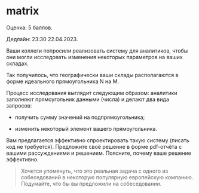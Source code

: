 # matrix

Оценка: 5 баллов.

Дедлайн: 23:30 22.04.2023.

Ваши коллеги попросили реализовать систему для аналитиков, 
чтобы они могли исследовать изменения некоторых параметров на ваших складах.

Так получилось, что географически ваши склады располагаются в форме идеального
прямоугольника N на M.

Процесс исследования выглядит следующим образом:
аналитики заполняют прямоугольник данными (числа) и делают два вида запросов:

- получить сумму значений на подпрямоугольника;

- изменить некоторый элемент вашего прямоугольника.

Вам предлагается эффективно спроектировать такую систему (писать код не требуется).
Предложите своё решение в форме pdf-отчёта с вашими рассуждениями и решением. 
Поясните, почему ваше решение эффективно. 

> Хочется упомянуть, что это реальная задача с одного из собеседований в некоторую
> популярную европейскую компанию. Подумайте, что бы вы предложили на собеседовании.
